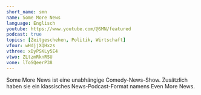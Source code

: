 ```yaml
---
short_name: smn
name: Some More News
language: Englisch
youtube: https://www.youtube.com/@SMN/featured
podcast: true
topics: [Zeitgeschehen, Politik, Wirtschaft]
vfour: wHdjjXQHxzs
vthree: xDyPSKLy5E4 
vtwo: ZLtzmRknRSU
vone: lToSQeerP38
---
```

Some More News ist eine unabhängige Comedy-News-Show. Zusätzlich haben sie ein klassisches News-Podcast-Format namens Even More News.
